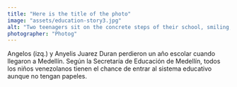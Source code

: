```yaml
---
title: "Here is the title of the photo"
image: "assets/education-story3.jpg"
alt: "Two teenagers sit on the concrete steps of their school, smiling, surrounded by their peers. They wear blue and white uniforms."
photographer: "Photog"
---
```

Angelos (izq.) y Anyelis Juarez Duran perdieron un año escolar cuando llegaron a Medellín. Según la Secretaría de Educación de Medellín, todos los niños venezolanos tienen el chance de entrar al sistema educativo aunque no tengan papeles.